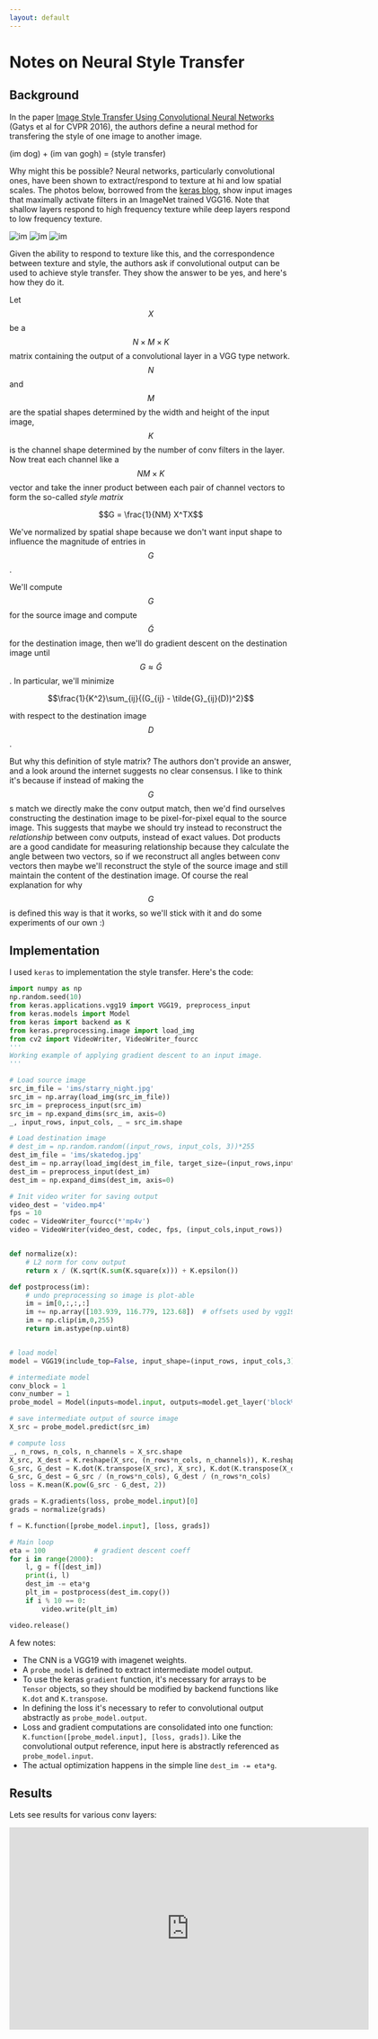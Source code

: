 ```yaml
---
layout: default
---
```


# Notes on Neural Style Transfer

## Background
In the paper [Image Style Transfer Using Convolutional Neural Networks](https://www.cv-foundation.org/openaccess/content_cvpr_2016/papers/Gatys_Image_Style_Transfer_CVPR_2016_paper.pdf) (Gatys et al for CVPR 2016), the authors define a neural method for transfering the style of one image to another image.

(im dog) + (im van gogh) = (style transfer)

Why might this be possible?  Neural networks, particularly convolutional ones, have been shown to extract/respond to texture at hi and low spatial scales.  The photos below, borrowed from the [keras blog](https://blog.keras.io/category/demo.html), show input images that maximally activate filters in an ImageNet trained VGG16.  Note that shallow layers respond to high frequency texture while deep layers respond to low frequency texture.

![im](neural-style-transfer/keras1.png)
![im](neural-style-transfer/keras2.png)
![im](neural-style-transfer/keras3.png)

Given the ability to respond to texture like this, and the correspondence between texture and style, the authors ask if convolutional output can be used to achieve style transfer. They show the answer to be yes, and here's how they do it.

Let $$X$$ be a $$N \times M \times K$$ matrix containing the output of a convolutional layer in a VGG type network.  $$N$$ and $$M$$ are the spatial shapes determined by the width and height of the input image, $$K$$ is the channel shape determined by the number of conv filters in the layer.  Now treat each channel like a $$NM \times K$$ vector and take the inner product between each pair of channel vectors to form the so-called _style matrix_

$$G = \frac{1}{NM} X^TX$$

We've normalized by spatial shape because we don't want input shape to influence the magnitude of entries in $$G$$.

We'll compute $$G$$ for the source image and compute $$\tilde{G}$$ for the destination image, then we'll do gradient descent on the destination image until $$G \approx \tilde{G}$$.  In particular, we'll minimize

$$\frac{1}{K^2}\sum_{ij}{(G_{ij} - \tilde{G}_{ij}(D))^2}$$

with respect to the destination image $$D$$.

But why this definition of style matrix?  The authors don't provide an answer, and a look around the internet suggests no clear consensus.  I like to think it's because if instead of making the $$G$$s match we directly make the conv output match, then we'd find ourselves constructing the destination image to be pixel-for-pixel equal to the source image.  This suggests that maybe we should try instead to reconstruct the _relationship_ between conv outputs, instead of exact values.  Dot products are a good candidate for measuring relationship because they calculate the angle between two vectors, so if we reconstruct all angles between conv vectors then maybe we'll reconstruct the style of the source image and still maintain the content of the destination image.  Of course the real explanation for why $$G$$ is defined this way is that it works, so we'll stick with it and do some experiments of our own :)

## Implementation

I used `keras` to implementation the style transfer.  Here's the code:

```python
import numpy as np
np.random.seed(10)
from keras.applications.vgg19 import VGG19, preprocess_input
from keras.models import Model
from keras import backend as K
from keras.preprocessing.image import load_img
from cv2 import VideoWriter, VideoWriter_fourcc
'''
Working example of applying gradient descent to an input image.
'''

# Load source image
src_im_file = 'ims/starry_night.jpg'
src_im = np.array(load_img(src_im_file))
src_im = preprocess_input(src_im)
src_im = np.expand_dims(src_im, axis=0)
_, input_rows, input_cols, _ = src_im.shape

# Load destination image
# dest_im = np.random.random((input_rows, input_cols, 3))*255
dest_im_file = 'ims/skatedog.jpg'
dest_im = np.array(load_img(dest_im_file, target_size=(input_rows,input_cols)))
dest_im = preprocess_input(dest_im)
dest_im = np.expand_dims(dest_im, axis=0)

# Init video writer for saving output
video_dest = 'video.mp4'
fps = 10
codec = VideoWriter_fourcc(*'mp4v')
video = VideoWriter(video_dest, codec, fps, (input_cols,input_rows))


def normalize(x):
    # L2 norm for conv output
    return x / (K.sqrt(K.sum(K.square(x))) + K.epsilon())

def postprocess(im):
    # undo preprocessing so image is plot-able
    im = im[0,:,:,:]
    im += np.array([103.939, 116.779, 123.68])  # offsets used by vgg19.preprocess_input
    im = np.clip(im,0,255)
    return im.astype(np.uint8)


# load model
model = VGG19(include_top=False, input_shape=(input_rows, input_cols,3))

# intermediate model
conv_block = 1
conv_number = 1
probe_model = Model(inputs=model.input, outputs=model.get_layer('block%s_conv%s' % (conv_block, conv_number)).output)

# save intermediate output of source image
X_src = probe_model.predict(src_im)

# compute loss
_, n_rows, n_cols, n_channels = X_src.shape
X_src, X_dest = K.reshape(X_src, (n_rows*n_cols, n_channels)), K.reshape(probe_model.output, (n_rows*n_cols, n_channels))
G_src, G_dest = K.dot(K.transpose(X_src), X_src), K.dot(K.transpose(X_dest), X_dest)
G_src, G_dest = G_src / (n_rows*n_cols), G_dest / (n_rows*n_cols)
loss = K.mean(K.pow(G_src - G_dest, 2))

grads = K.gradients(loss, probe_model.input)[0]
grads = normalize(grads)

f = K.function([probe_model.input], [loss, grads])

# Main loop
eta = 100            # gradient descent coeff
for i in range(2000):
    l, g = f([dest_im])
    print(i, l)
    dest_im -= eta*g
    plt_im = postprocess(dest_im.copy())
    if i % 10 == 0:
        video.write(plt_im)

video.release()
```

A few notes:
- The CNN is a VGG19 with imagenet weights.
- A `probe_model` is defined to extract intermediate model output.
- To use the keras `gradient` function, it's necessary for arrays to be `Tensor` objects, so they should be modified by backend functions like `K.dot` and `K.transpose`.
- In defining the loss it's necessary to refer to convolutional output abstractly as `probe_model.output`.
- Loss and gradient computations are consolidated into one function: `K.function([probe_model.input], [loss, grads])`. Like the convolutional output reference, input here is abstractly referenced as `probe_model.input`.
- The actual optimization happens in the simple line `dest_im -= eta*g`.

## Results

Lets see results for various conv layers:

<iframe width="640" height="360" src="https://www.youtube.com/embed/2yX5gFyTeh4?rel=0" frameborder="0" allow="accelerometer; autoplay; encrypted-media; gyroscope; picture-in-picture" allowfullscreen></iframe>
